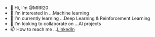 - 👋 Hi, I’m @MRR20
- 👀 I’m interested in ...Machine learning
- 🌱 I’m currently learning ...Deep Learning & Reinforcement Learning
- 💞️ I’m looking to collaborate on ...AI projects
- 📫 How to reach me ...[LinkedIn](https://www.linkedin.com/in/ruthvik03/)

<!---
MRR20/MRR20 is a ✨ special ✨ repository because its `README.md` (this file) appears on your GitHub profile.
You can click the Preview link to take a look at your changes.
--->
